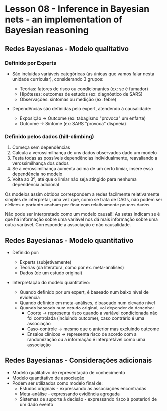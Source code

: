 # Lesson 08 - Inference in Bayesian nets - an implementation of Bayesian reasoning

## Redes Bayesianas - Modelo qualitativo

### Definido por Experts

- São incluídas variáveis categóricas (as únicas que vamos falar nesta unidade curricular), considerando 3 grupos:
  - Teorias: fatores de risco ou condicionantes (ex: se é fumador)
  - Hipóteses: outcomes de estudos (ex: diagnóstico de SARS)
  - Observações: sintomas ou medição (ex: febre)

- Dependências são definidas pelo expert, atendendo à causalidade:
  - Exposição → Outcome (ex: tabagismo "provoca" um enfarte)
  - Outcome → Sintome (ex: SARS "provoca" dispneia)

### Definido pelos dados (hill-climbing)

1. Começa sem dependências
2. Calcula a verossimilhança de uns dados observados dado um modelo
3. Testa todas as possíveis dependências individualmente, reavaliando a verossimilhança dos dados
4. Se a verossimilhança aumenta acima de um certo limiar, insere essa dependência no modelo
5. Volta ao 3º, até que o limiar não seja atingido para nenhuma dependência adicional

Os modelos assim obtidos correspondem a redes facilmente relativamente simples de interpretar, uma vez que, como se trata de DAGs, não podem ser cíclicos e portanto acabam por ficar com relativamente poucos dados.

Não pode ser interpretado como um modelo causal!! As setas indicam se é que há informação sobre uma variável nos dá mais informação sobre uma outra variável. Corresponde a associação e não causalidade.

## Redes Bayesianas - Modelo quantitativo

- Definido por:
  - Experts (subjetivamente)
  - Teorias (da literatura, como por ex. meta-análises)
  - Dados (de um estudo original)

- Interpretação do modelo quantitativo:
  - Quando definido por um expert, é baseado num baixo nível de evidência
  - Quando definido em meta-análises, é baseado num elevado nível
  - Quando baseado num estudo original, vai depender do desenho:
    - Coorte → representa risco quando a variável condicionada não foi controlada (incluindo outcome), caso contrário é uma associação
    - Caso-controle → mesmo que o anterior mas excluindo outcome
    - Ensaios clínicos → representa risco de acordo com a randomização ou a informação é interpretável como uma associação

## Redes Bayesianas - Considerações adicionais

- Modelo qualitativo de representação de conhecimento
- Modelo quantitativo de associação
- Podem ser utilizados como modelo final de:
  - Estudos originais - expressando as associações encontradas
  - Meta-análise - expressando evidência agregada
  - Sistemas de suporte à decisão - expressando risco à posteriori de um dado evento
